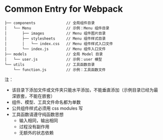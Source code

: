 # Common Entry for Webpack

```
├── components              // 全局组件目录
│   └── Menu                // 示例：Menu 组件目录
│       ├── images          // Menu 组件图片目录
│       ├── stylesheets     // Menu 组件样式目录
│       │   └── index.css   // Menu 组件样式入口文件
│       └── index.js        // Menu 组件入口文件
├── models                  // 全局 Model 目录
│   └── user.js             // 示例：user 模型
└── utils                   // 工具函数目录
    └── function.js         // 示例：工具函数文件
```

注：
- 该目录下添加文件或文件夹只能水平添加，不能垂直添加（示例目录已经为最深嵌套，不能在嵌套）
- 组件、模型、工具文件命名都为单数
- 公共组件样式必须用 css modules 写
- 工具函数请遵守纯函数思想
    - 输入相同，输出相同
    - 过程没有副作用
    - 无额外的状态依赖